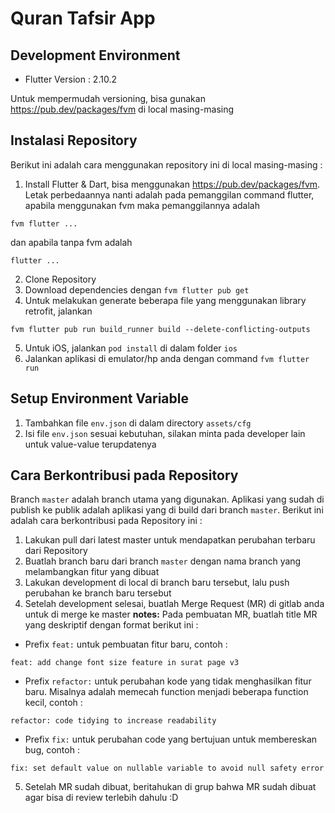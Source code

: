 # Quran Tafsir App

## Development Environment

- Flutter Version : 2.10.2

Untuk mempermudah versioning, bisa gunakan https://pub.dev/packages/fvm di local masing-masing

## Instalasi Repository

Berikut ini adalah cara menggunakan repository ini di local masing-masing : 

1. Install Flutter & Dart, bisa menggunakan https://pub.dev/packages/fvm. Letak perbedaannya nanti adalah pada pemanggilan command flutter, apabila menggunakan fvm maka pemanggilannya adalah 
```
fvm flutter ...
``` 
dan apabila tanpa fvm adalah 
```
flutter ...
```
2. Clone Repository
3. Download dependencies dengan `fvm flutter pub get`
4. Untuk melakukan generate beberapa file yang menggunakan library retrofit, jalankan 
```
fvm flutter pub run build_runner build --delete-conflicting-outputs
```
5. Untuk iOS, jalankan `pod install` di dalam folder `ios`
6. Jalankan aplikasi di emulator/hp anda dengan command `fvm flutter run`

## Setup Environment Variable

1. Tambahkan file `env.json` di dalam directory `assets/cfg`
2. Isi file `env.json` sesuai kebutuhan, silakan minta pada developer lain untuk value-value terupdatenya

## Cara Berkontribusi pada Repository

Branch `master` adalah branch utama yang digunakan. Aplikasi yang sudah di publish ke publik adalah aplikasi yang di build dari branch `master`.
Berikut ini adalah cara berkontribusi pada Repository ini : 

1. Lakukan pull dari latest master untuk mendapatkan perubahan terbaru dari Repository
2. Buatlah branch baru dari branch `master` dengan nama branch yang melambangkan fitur yang dibuat
3. Lakukan development di local di branch baru tersebut, lalu push perubahan ke branch baru tersebut
4. Setelah development selesai, buatlah Merge Request (MR) di gitlab anda untuk di merge ke master
**notes:** Pada pembuatan MR, buatlah title MR yang deskriptif dengan format berikut ini :
- Prefix `feat:` untuk pembuatan fitur baru, contoh : 
```
feat: add change font size feature in surat page v3
```
- Prefix `refactor:` untuk perubahan kode yang tidak menghasilkan fitur baru. Misalnya adalah memecah function menjadi beberapa function kecil, contoh : 
```
refactor: code tidying to increase readability
```
- Prefix `fix:` untuk perubahan code yang bertujuan untuk membereskan bug, contoh : 
```
fix: set default value on nullable variable to avoid null safety error
```
5. Setelah MR sudah dibuat, beritahukan di grup bahwa MR sudah dibuat agar bisa di review terlebih dahulu :D
